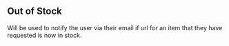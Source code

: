 ## Out of Stock
Will be used to notify the user via their email if url for an item that they have requested is now in stock.
